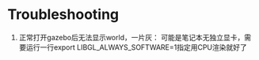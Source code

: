 # Troubleshooting
1. 正常打开gazebo后无法显示world，一片灰：
   可能是笔记本无独立显卡，需要运行一行export LIBGL_ALWAYS_SOFTWARE=1指定用CPU渲染就好了